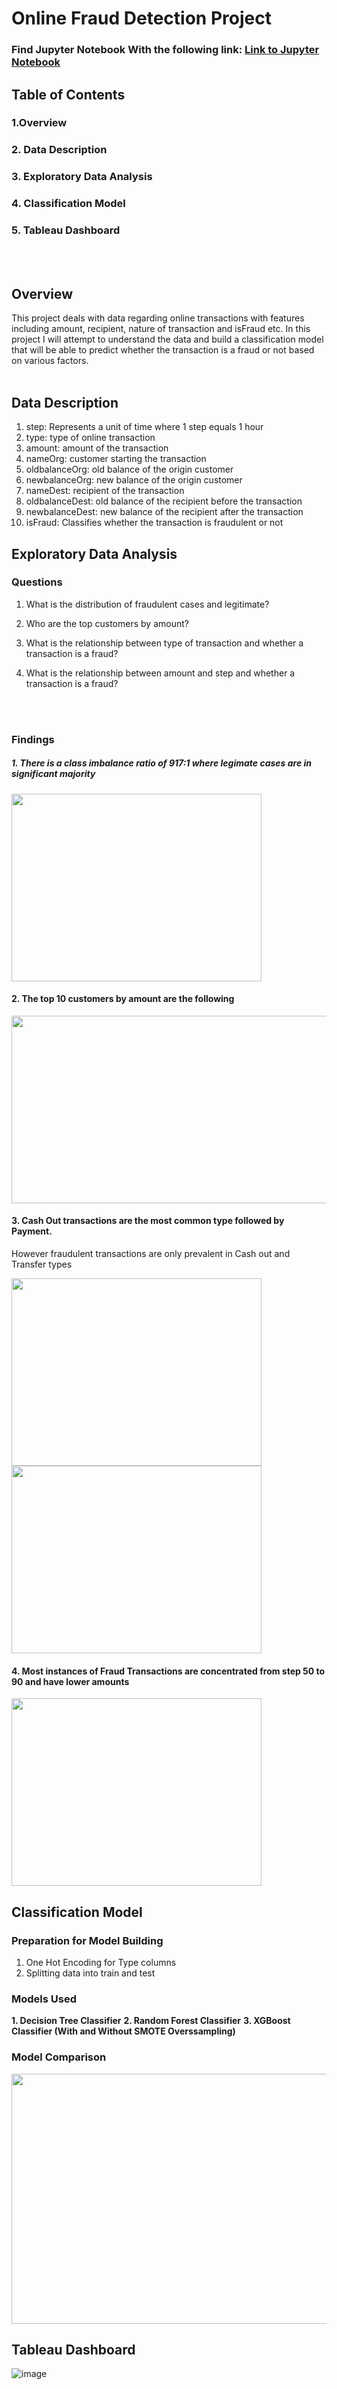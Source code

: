 # Online Fraud Detection Project 

### Find Jupyter Notebook With the following link: [Link to Jupyter Notebook](./OnlineFraudModel.ipynb)

## Table of Contents
### 1.Overview
### 2. Data Description
### 3. Exploratory Data Analysis
### 4. Classification Model
### 5. Tableau Dashboard
<br><br>

## Overview 
This project deals with data regarding online transactions with features including amount, recipient, nature of transaction and isFraud etc. In this project I will attempt 
to understand the data and build a classification model that will be able to predict whether the transaction is a fraud or not based on various factors.
<br><br>
## Data Description
1. step: Represents a unit of time where 1 step equals 1 hour
2. type: type of online transaction
3. amount: amount of the transaction
4. nameOrg: customer starting the transaction
5. oldbalanceOrg: old balance of the origin customer
6. newbalanceOrg: new balance of the origin customer
7. nameDest: recipient of the transaction
8. oldbalanceDest: old balance of the recipient before the transaction
9. newbalanceDest: new balance of the recipient after the transaction
10. isFraud: Classifies whether the transaction is fraudulent or not


## Exploratory Data Analysis
### Questions
1. What is the distribution of fraudulent cases and legitimate?
2. Who are the top customers by amount?
3. What is the relationship between type of transaction and whether a transaction is a fraud?
4. What is the relationship between amount and step and whether a transaction is a fraud?

   <br><br>
### Findings
##### 1. There is a class imbalance ratio of 917:1 where legimate cases are in significant majority

<img src="https://github.com/user-attachments/assets/471169b4-fe9b-4a6e-98bc-d4c86ef3d07c" width="400" height="300"> <br>


#### 2. The top 10 customers by amount are the following

<img src="https://github.com/user-attachments/assets/671b2802-4d6d-4423-9a79-71fd5092bf87" width="600" height="300">  <br>


#### 3. Cash Out transactions are the most common type followed by Payment.
   However fraudulent transactions are only prevalent in Cash out and Transfer types
   
<img src="https://github.com/user-attachments/assets/f6f8457b-0bbf-40c9-8e04-cbb520619677" width="400" height="300"> <img src="https://github.com/user-attachments/assets/8f8f5502-ae57-4d41-b614-431e730d530a" width="400" height="300" >
<br>

#### 4. Most instances of Fraud Transactions are concentrated from step 50 to 90 and have lower amounts
   <img src="https://github.com/user-attachments/assets/ad2ebde2-2037-4701-b881-a11708efdb87" width="400" height="300">

## Classification Model

### Preparation for Model Building
1. One Hot Encoding for Type columns
2. Splitting data into train and test

### Models Used 
**1. Decision Tree Classifier**
**2. Random Forest Classifier**
**3. XGBoost Classifier (With and Without SMOTE Overssampling)**

### Model Comparison
<img src="https://github.com/user-attachments/assets/56e6528f-18de-4aa7-8101-be45a558a602" width="600" height="400">


## Tableau Dashboard
![image](https://github.com/user-attachments/assets/f3861628-7448-4344-b5c0-3a9dca83b760)








   
      

